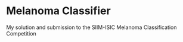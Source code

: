 # Melanoma Classifier
My solution and submission to the SIIM-ISIC Melanoma Classification Competition
